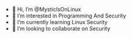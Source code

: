 - 👋 Hi, I’m @MysticIsOnLinux
- 👀 I’m interested in Programming And Security
- 🌱 I’m currently learning Linux Security
- 💞️ I’m looking to collaborate on Security

<!---
MysticIsOnLinux/MysticIsOnLinux is a ✨ special ✨ repository because its `README.md` (this file) appears on your GitHub profile.
You can click the Preview link to take a look at your changes.
--->
